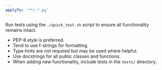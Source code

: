 ```yaml
---
applyTo: '**/.*.py'
---
```


Run tests using the `./quick_test.sh` script to ensure all functionality remains intact.

+ PEP-8 style is preferred.
+ Tend to use f-strings for formatting.
+ Type hints are not required but may be used where helpful.
+ Use docstrings for all public classes and functions.
+ When adding new functionality, include tests in the `tests/` directory.
